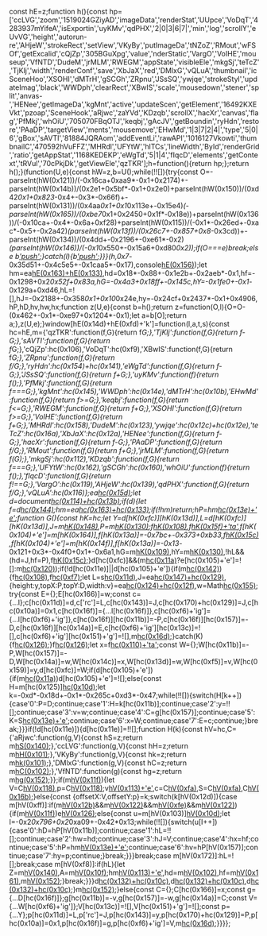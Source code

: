 const hE=z;function h(){const hp=['ccLVG','zoom','1519024GZiyAD','imageData','renderStat','UUpce','VoDqT','4283937mYifeA','isExportin','uyKMv','qdPHX','2|0|3|6|7|','min','log','scrollY','eUvVG','height','autorun-re','AHjeW','strokeRect','setView','VKyBy','putImageDa','tNZoZ','RMout','wFSOf','getExcalid','cQjZp','305BGuXpg','value','nderStatic','VargO','VoIHE','mouseup','VfNTD','DudeM','jrMLM','RWEGM','appState','visibleEle','mkgSj','teTcZ','TjKlj','width','renderConf','save','XbJaX','red','DMlxG','vQLuA','thumbnail','icSceneHoo','XSOHI','dMTrH','gSCGh','ZRpnu','JSsSQ','ywjqe','strokeStyl','updateImag','black','WWDph','clearRect','XBwIS','scale','mousedown','stener','split','anvas-','HENee','getImageDa','kgMnt','active','updateScen','getElement','16492KXEVkt','pzoap','SceneHook','aRjwc','zaYVd','KDzqb','scrollX','hacXr','canvas','flag','PfMkj','whOiU','705070FBqOTJ','keqbj','gAcJV','getBoundin','ryHdn','restore','PAaDP','targetView','ments','mousemove','EHwMd','1|3|7|2|4|','type','5|0|6','gBox','sAVTI','81884JQRAom','addEventLi','rawAPI','1016127Vkowti','thumbnailC','470592hVuFFZ','MHRdl','UFYtW','hlTCs','lineWidth','ById','renderGrid','ratio','getAppStat','1168KEDEKP','eWgTd','5|1|4','fIqcD','elements','getContext','tRVul','70cPkjDk','getViewEle','qzTKR'];h=function(){return hp;};return h();}(function(U,e){const hW=z,b=U();while(!![]){try{const O=-parseInt(hW(0x121))/(-0x16ca+0xaa9*-0x1+0x2174)+-parseInt(hW(0x14b))/(0x2e1+0x5bf*-0x1+0x2e0)+parseInt(hW(0x150))/(0xd42*0x1+0x823*-0x4+-0x3*-0x66f)+-parseInt(hW(0x131))/(0x4aa*0x1+0x1*0x113e+-0x15e4)*(-parseInt(hW(0x165))/(0xbe7*0x1+0x2450+0x1f*-0x18e))+parseInt(hW(0x136))/(-0x10ca+-0x4*-0x6a+0xf28)+parseInt(hW(0x115))/(-0x1*-0x26ed+-0xac*-0x5+-0x2a42)*(parseInt(hW(0x13f))/(0x26c7+-0x857+0x8*-0x3cd))+-parseInt(hW(0x134))/(0x4dd+-0x2196+-0xe61*-0x2)*(parseInt(hW(0x146))/(-0x1*0x550+-0x15a6+0xd80*0x2));if(O===e)break;else b['push'](b['shift']());}catch(l){b['push'](b['shift']());}}}(h,0x7*-0x35d51+-0x4c5e5+-0x1caa5*-0x17),console[hE(0x156)](hE(0x15a)+hE(0x167)+hE(0x117)));let hm=ea[hE(0x163)+hE(0x133)](),hd=0x18*-0x88+-0x1e2b+-0x2aeb*-0x1,hf=-0x1298+0x2*0x52f+0x83a,hG=-0x4a3+0x18ff+-0x145c,hY=-0x1fe0+-0x1*-0x129a+0xd46,hL=![],hJ=-0x2188+-0x358*0x1+0x10*0x24e,hy=-0x24cf+0x2437*-0x1+0x4906,hP,hD,hv,hw,hx;function z(U,e){const b=h();return z=function(O,l){O=O-(0x462+-0x1*-0xe97+0x1204*-0x1);let a=b[O];return a;},z(U,e);}window[hE(0x14d)+hE(0xfd)+'k']=function(l,a,t,s){const hc=hE,m={'qzTKR':function(f,G){return f*G;},'TjKlj':function(f,G){return f-G;},'sAVTI':function(f,G){return f*G;},'cQjZp':hc(0x106),'VoDqT':hc(0xf9),'XBwIS':function(f,G){return f*G;},'ZRpnu':function(f,G){return f/G;},'ryHdn':hc(0x154)+hc(0x141),'eWgTd':function(f,G){return f-G;},'JSsSQ':function(f,G){return f+G;},'uyKMv':function(f){return f();},'PfMkj':function(f,G){return f===G;},'kgMnt':hc(0x145),'WWDph':hc(0x14e),'dMTrH':hc(0x10b),'EHwMd':function(f,G){return f>=G;},'keqbj':function(f,G){return f<=G;},'RWEGM':function(f,G){return f+G;},'XSOHI':function(f,G){return f>=G;},'VoIHE':function(f,G){return f+G;},'MHRdl':hc(0x158),'DudeM':hc(0x123),'ywjqe':hc(0x12c)+hc(0x12e),'teTcZ':hc(0x16a),'XbJaX':hc(0x12a),'HENee':function(f,G){return f-G;},'hacXr':function(f,G){return f-G;},'PAaDP':function(f,G){return f/G;},'RMout':function(f,G){return f+G;},'jrMLM':function(f,G){return f(G);},'mkgSj':hc(0x112),'KDzqb':function(f,G){return f===G;},'UFYtW':hc(0x162),'gSCGh':hc(0x160),'whOiU':function(f){return f();},'fIqcD':function(f,G){return f!==G;},'VargO':hc(0x119),'AHjeW':hc(0x139),'qdPHX':function(f,G){return f/G;},'vQLuA':hc(0x116)};ea[hc(0x15d)](m[hc(0x171)]);let d=document[hc(0x114)+hc(0x13b)](hc(0x135)+hc(0x10e)+ea[hc(0x128)]['id']);if(d){let f=d[hc(0x144)]('2d');hm=ea[hc(0x163)+hc(0x133)]();if(!hm)return;hP=hm[hc(0x13e)+'e']();function G(){const hK=hc;let Y=d[hK(0xfc)][hK(0x13d)],L=d[hK(0xfc)][hK(0x13d)],J=m[hK(0x148)](m[hK(0x173)](d[hK(0xfc)][hK(0x11b)],hP[hK(0x11b)]),Y),P=m[hK(0x130)](m[hK(0x173)](d[hK(0xfc)][hK(0x157)],hP[hK(0x157)]),L);f[hK(0x108)](-0x5b1*-0x1+-0xb*-0x8d+-0xbc0,0x1bcd+0x19bc+-0x3589,d[hK(0xf5)],d[hK(0x159)]),f[hK(0x15f)+'ta'](d[hK(0xfc)][hK(0x14c)],-0x164*0x10+0x2673+0x1d*-0x8f,-0x2460+0x290*-0xa+-0x7c0*-0x8),f[hK(0x104)+'e']=m[hK(0x164)],f[hK(0x13a)]=-0x7bc+-0x373+0xb33,f[hK(0x15c)](0x1*-0x1fd8+-0x2189*-0x1+-0x1*0x1b1,0xa2a+-0x11*-0x25+-0xc9f,d[hK(0xf5)],d[hK(0x159)]),f[hK(0x104)+'e']=m[hK(0x14f)],f[hK(0x13a)]=-0x13*-0x121+0x3*-0x4f0+0x1*-0x6a1,hG=m[hK(0x109)](m[hK(0x101)](hP[hK(0xf5)],hP[hK(0x14a)][hK(0x166)]),Y),hY=m[hK(0x130)](m[hK(0x101)](hP[hK(0x159)],hP[hK(0x14a)][hK(0x166)]),L),!hL&&(hd=J,hf=P),f[hK(0x15c)](hd,hf,hG,hY);}d[hc(0xfc)]&&(m[hc(0x11a)](m[hc(0x138)],m[hc(0x100)])?e[hc(0x105)+'e']=![]:m[hc(0x120)](G));if(!d[hc(0x11e)]||d[hc(0x105)+'e']){if(m[hc(0x142)](m[hc(0x168)],m[hc(0x15b)])){f[hc(0x108)](-0x65*0x33+0x18b*-0x13+0x3170,-0x1845+-0x2574+0x45*0xe5,d[hc(0xf5)],d[hc(0x159)]),f[hc(0xf7)]();let L=s[hc(0x11d)](d),J=ea[hc(0x147)+hc(0x129)](),{height:y,topX:P,topY:D,width:v}=ea[hc(0x124)+hc(0x12f)](J),w=Math[hc(0x155)](m[hc(0x153)](d[hc(0xf5)],v),m[hc(0x101)](d[hc(0x159)],y));try{const E={};E[hc(0x166)]=w;const c={...l};c[hc(0x11d)]=d,c['rc']=L,c[hc(0x143)]=J,c[hc(0x170)+hc(0x129)]=J,c[hc(0x10a)]=0x1,c[hc(0x16f)]={...l[hc(0x16f)]},c[hc(0xf6)+'ig']={...l[hc(0xf6)+'ig']},c[hc(0x16f)][hc(0x11b)]=-P,c[hc(0x16f)][hc(0x157)]=-D,c[hc(0x16f)][hc(0x14a)]=E,c[hc(0xf6)+'ig'][hc(0x13c)]=![],c[hc(0xf6)+'ig'][hc(0x151)+'g']=![],m[hc(0x16d)](t,c);}catch(K){f[hc(0x126)]();}f[hc(0x126)]();let x=f[hc(0x110)+'ta'](-0x24b5*0x1+0x1130+0x1*0x1385,-0x1*0xfc3+-0xe05+0xee4*0x2,d[hc(0xf5)],d[hc(0x159)]);const W={};W[hc(0x11b)]=-P,W[hc(0x157)]=-D,W[hc(0x14a)]=w,W[hc(0x14c)]=x,W[hc(0x13d)]=w,W[hc(0xf5)]=v,W[hc(0x159)]=y,d[hc(0xfc)]=W;if(d[hc(0x105)+'e']){if(m[hc(0x11a)](m[hc(0xfb)],m[hc(0xfb)]))d[hc(0x105)+'e']=![];else{const H=m[hc(0x125)][hc(0x10d)]('|');let k=-0xd*-0x18d+-0x1*-0x265c+0xd3*-0x47;while(!![]){switch(H[k++]){case'0':P=D;continue;case'1':H=k[hc(0x11b)];continue;case'2':y=!![];continue;case'3':v=w;continue;case'4':C=g[hc(0x157)];continue;case'5':K=S[hc(0x13e)+'e']();continue;case'6':x=W;continue;case'7':E=c;continue;}break;}}}if(!d[hc(0x11e)]){d[hc(0x11e)]=!![];function H(k){const hV=hc,C={'aRjwc':function(g,V){const hS=z;return m[hS(0x140)](g,V);},'ccLVG':function(g,V){const hH=z;return m[hH(0x101)](g,V);},'VKyBy':function(g,V){const hk=z;return m[hk(0x101)](g,V);},'DMlxG':function(g,V){const hC=z;return m[hC(0x102)](g,V);},'VfNTD':function(g){const hg=z;return m[hg(0x152)](g);}};if(m[hV(0x11f)](m[hV(0x111)],m[hV(0x107)])){let V=C[hV(0x118)](J,y),p=C[hV(0x118)](P,D);v[hV(0x113)+'e']({'appState':{'scrollX':C[hV(0x118)](w,C[hV(0x149)](V,x[hV(0xfc)][hV(0x13d)])),'scrollY':C[hV(0x118)](W,C[hV(0x15e)](p,E[hV(0xfc)][hV(0x13d)]))}}),c=C[hV(0xfa)](K,V),S=C[hV(0xfa)](H,p),C[hV(0x16b)](k);}else{const {offsetX:V,offsetY:p}=k;switch(k[hV(0x12d)]){case m[hV(0xff)]:if(m[hV(0x12b)](V,hd)&&m[hV(0x122)](V,m[hV(0x16e)](hd,hG))&&m[hV(0xfe)](p,hf)&&m[hV(0x122)](p,m[hV(0x169)](hf,hY))){if(m[hV(0x11f)](m[hV(0x137)],m[hV(0x16c)]))e[hV(0x126)]();else{const u=m[hV(0x103)][hV(0x10d)]('|');let I=-0x2*0x796+0x2*0xa09+-0x42*0x13;while(!![]){switch(u[I++]){case'0':hD=hP[hV(0x11b)];continue;case'1':hL=!![];continue;case'2':hw=hd;continue;case'3':hJ=V;continue;case'4':hx=hf;continue;case'5':hP=hm[hV(0x13e)+'e']();continue;case'6':hv=hP[hV(0x157)];continue;case'7':hy=p;continue;}break;}}}break;case m[hV(0x172)]:hL=![];break;case m[hV(0xf8)]:if(hL){let Z=m[hV(0x140)](V,hJ),A=m[hV(0x10f)](p,hy);hm[hV(0x113)+'e']({'appState':{'scrollX':m[hV(0x11c)](hD,m[hV(0x127)](Z,d[hV(0xfc)][hV(0x13d)])),'scrollY':m[hV(0x140)](hv,m[hV(0x127)](A,d[hV(0xfc)][hV(0x13d)]))}}),hd=m[hV(0x102)](hw,Z),hf=m[hV(0x161)](hx,A),m[hV(0x152)](G);}break;}}}d[hc(0x132)+hc(0x10c)](m[hc(0xff)],H),d[hc(0x132)+hc(0x10c)](m[hc(0x172)],H),d[hc(0x132)+hc(0x10c)](m[hc(0xf8)],H);}m[hc(0x152)](G);}else{const C={};C[hc(0x166)]=x;const g={...D[hc(0x16f)]};g[hc(0x11b)]=-v,g[hc(0x157)]=-w,g[hc(0x14a)]=C;const V={...W[hc(0xf6)+'ig']};V[hc(0x13c)]=![],V[hc(0x151)+'g']=![];const p={...Y};p[hc(0x11d)]=L,p['rc']=J,p[hc(0x143)]=y,p[hc(0x170)+hc(0x129)]=P,p[hc(0x10a)]=0x1,p[hc(0x16f)]=g,p[hc(0xf6)+'ig']=V,m[hc(0x16d)](G,p);}}}};